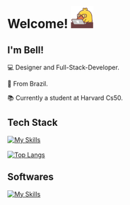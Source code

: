 # Welcome! <img src="/giphy.gif" width="50">

 

## I'm Bell!

 

:computer: Designer and Full-Stack-Developer.

:house_with_garden: From Brazil.

:books: Currently a student at Harvard Cs50.

 

## Tech Stack

[![My Skills](https://skillicons.dev/icons?i=js,html,css,git,nodejs,react,vite,sqlite,jest,c&perline=5)](https://skillicons.dev)
</br>
</br>
[![Top Langs](https://github-readme-stats.vercel.app/api/top-langs/?username=Bell006)](https://github.com/anuraghazra/github-readme-stats)

## Softwares
[![My Skills](https://skillicons.dev/icons?i=figma,ai,ps,pr,xd&perline=5)](https://skillicons.dev)

</br>
</br>


